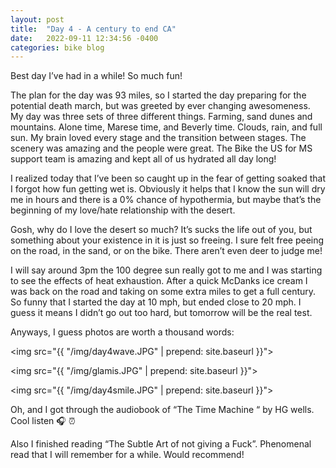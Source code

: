 ```yaml
---
layout: post
title:  "Day 4 - A century to end CA"
date:   2022-09-11 12:34:56 -0400
categories: bike blog
---
```

Best day I’ve had in a while! So much fun!

The plan for the day was 93 miles, so I started the day preparing for the potential death march, but was greeted by ever changing awesomeness. My day was three sets of three different things. Farming, sand dunes and mountains. Alone time, Marese time, and Beverly time. Clouds, rain, and full sun. My brain loved every stage and the transition between stages. The scenery was amazing and the people were great. The Bike the US for MS support team is amazing and kept all of us hydrated all day long!

I realized today that I’ve been so caught up in the fear of getting soaked that I forgot how fun getting wet is. Obviously it helps that I know the sun will dry me in hours and there is a 0% chance of hypothermia, but maybe that’s the beginning of my love/hate relationship with the desert.

Gosh, why do I love the desert so much? It’s sucks the life out of you, but something about your existence in it is just so freeing. I sure felt free peeing on the road, in the sand, or on the bike. There aren’t even deer to judge me!

I will say around 3pm the 100 degree sun really got to me and I was starting to see the effects of heat exhaustion. After a quick McDanks ice cream I was back on the road and taking on some extra miles to get a full century. So funny that I started the day at 10 mph, but ended close to 20 mph. I guess it means I didn’t go out too hard, but tomorrow will be the real test.


Anyways, I guess photos are worth a thousand words:

<img src="{{ "/img/day4wave.JPG" | prepend: site.baseurl }}">

<img src="{{ "/img/glamis.JPG" | prepend: site.baseurl }}">

<img src="{{ "/img/day4smile.JPG" | prepend: site.baseurl }}">

Oh, and I got through the audiobook of “The Time Machine “ by HG wells. Cool listen 🎧 ⏰ 

Also I finished reading “The Subtle Art of not giving a Fuck”. Phenomenal read that I will remember for a while. Would recommend!
